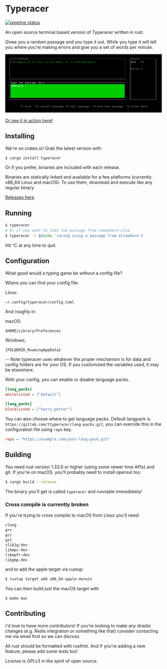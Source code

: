# Typeracer

[![pipeline status](https://gitlab.com/DarrienG/terminal-typeracer/badges/master/pipeline.svg)](https://gitlab.com/DarrienG/terminal-typeracer/commits/master)

An open source terminal based version of Typeracer written in rust.

Gives you a random passage and you type it out. While you type it will tell you
where you're making errors and give you a set of words per minute.

![User typing away having a great time in their terminal](/assets/typing.jpg)

[Or see it in action here!](https://asciinema.org/a/hEcf1pD2v60wUxiSIHdFWs5zN)

## Installing

We're on crates.io! Grab the latest version with:

```bash
$ cargo install typeracer
```

Or if you prefer, binaries are included with each release.

Binaries are statically linked and available for a few platforms (currently
x86_64 Linux and macOS). To use them, download and execute like any regular
binary.

[Releases here](https://gitlab.com/DarrienG/terminal-typeracer/tags)

## Running

```bash
$ typeracer
# Or if you want to take the passage from somewhere else
$ typeracer -r $(echo 'racing using a passage from elsewhere')
```

Hit ^C at any time to quit.

## Configuration

What good would a typing game be without a config file?

Where you can find your config file:

Linux:
```
~/.config/typeracer/config.toml
```

And roughly in:

macOS:
```
$HOME/Library/Preferences
```

Windows;

```
{FOLDERID_RoamingAppData}
```

-- Note typeracer uses whatever the proper mechanism is for data and config
folders are for your OS. If you customized the variables used, it may be
elsewhere.

With your config, you can enable or disable language packs.

```toml
[lang_packs]
whitelisted = ["default"]
```

```toml
[lang_packs]
blacklisted = ["harry-potter"]
```

You can also choose where to get language packs. Default langpack is
`https://gitlab.com/ttyperacer/lang-packs.git`, you can override this in the
configuration file using `repo` key.

```toml
repo = "https://example.com/your-lang-pack.git"
```

## Building
You need rust version 1.33.0 or higher (using some newer time APIs) and git. If
you're on macOS, you'll probably need to install openssl too.

```bash
$ cargo build --release
```

The binary you'll get is called `typeracer` and runnable immediately!

### Cross compile is currently broken
If you're trying to cross compile to macOS from Linux you'll need:

```
clang
g++
gcc
git
zlib1g-dev
libmpc-dev
libmpfr-dev
libgmp-dev
```

and to add the apple target via rustup:

```bash
$ rustup target add x86_64-apple-darwin
```

You can then build just the macOS target with

```
$ make mac
```

## Contributing

I'd love to have more contributors! If you're looking to make any drastic
changes (e.g. Redis integration or something like that) consider contacting me
via email first so we can discuss.

All rust should be formatted with rustfmt. And if you're adding a new feature,
please add some tests too!

License is GPLv3 in the spirit of open source.

